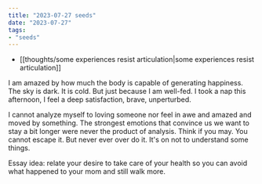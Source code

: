 ```yaml
---
title: "2023-07-27 seeds"
date: "2023-07-27"
tags:
- "seeds"
---
```


- [[thoughts/some experiences resist articulation|some experiences resist articulation]]

I am amazed by how much the body is capable of generating happiness. The sky is dark. It is cold. But just because I am well-fed. I took a nap this afternoon, I feel a deep satisfaction, brave, unperturbed.

I cannot analyze myself to loving someone nor feel in awe and amazed and moved by something. The strongest emotions that convince us we want to stay a bit longer were never the product of analysis. Think if you may. You cannot escape it. But never ever over do it. It's on not to understand some things.

Essay idea: relate your desire to take care of your health so you can avoid what happened to your mom and still walk more.